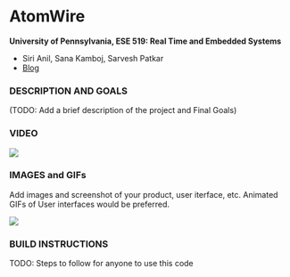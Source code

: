 AtomWire
============

**University of Pennsylvania, ESE 519: Real Time and Embedded Systems**

* Siri Anil, Sana Kamboj, Sarvesh Patkar
* [Blog](https://devpost.com/software/atomwire) 

### DESCRIPTION AND GOALS
(TODO: Add a brief description of the project and Final Goals)

### VIDEO
[![](images/Thumb.jpg)](https://www.youtube.com/watch?v=vgEyvazwrU8)

### IMAGES and GIFs
Add images and screenshot of your product, user iterface, etc. Animated GIFs of User interfaces would be preferred.

![](images/animated.gif)

### BUILD INSTRUCTIONS
TODO: Steps to follow for anyone to use this code
